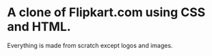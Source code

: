# A clone of Flipkart.com using CSS and HTML. 
Everything is made from scratch except logos and images.
